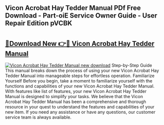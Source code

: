 ## Vicon Acrobat Hay Tedder Manual PDf Free Download - Part-oiE Service Owner Guide - User Repair Edition pVCBK

# <h2><a href="http://bc49707.oget.top/?id=Vicon+Acrobat+Hay+Tedder+Manual">🔗Download New 👉🔴 Vicon Acrobat Hay Tedder Manual</a></h2>

[![Vicon Acrobat Hay Tedder Manual new download](https://i.imgur.com/5g1atiW.png)](http://bc49707.oget.top/?id=Vicon+Acrobat+Hay+Tedder+Manual)
Step-by-Step Guide This manual breaks down the process of using your new Vicon Acrobat Hay Tedder Manual into manageable steps for effortless operation. Familiarize Yourself Before you begin, take a moment to familiarize yourself with the functions and capabilities of your new Vicon Acrobat Hay Tedder Manual. With features like list of features, your new Vicon Acrobat Hay Tedder Manual is designed to simplify your tasks. We believe that the Vicon Acrobat Hay Tedder Manual has been a comprehensive and thorough resource in your quest to understand the features and capabilities of your new item. If you need any assistance or have any questions, our customer service team is always available.
